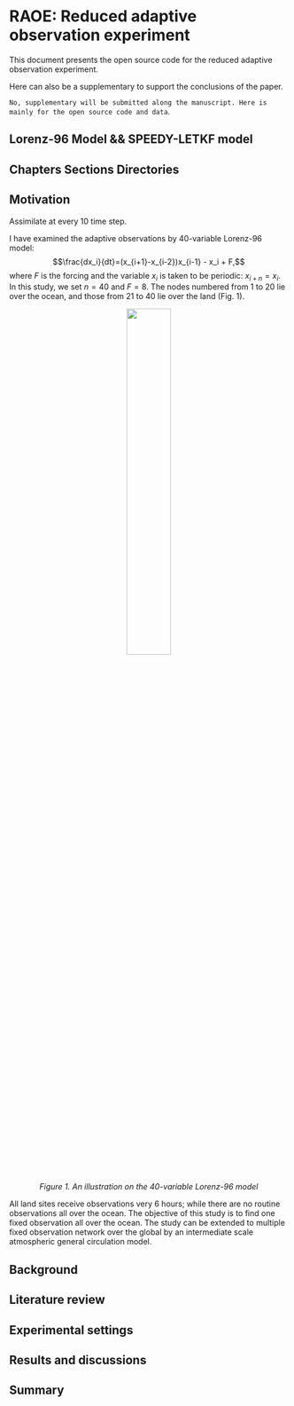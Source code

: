 # RAOE: Reduced adaptive observation experiment

This document presents the open source code for the reduced adaptive observation experiment. 

Here can also be a supplementary to support the conclusions of the paper. 

`No, supplementary will be submitted along the manuscript. Here is mainly for the open source code and data`. 

## Lorenz-96 Model && SPEEDY-LETKF model

## Chapters Sections Directories

## Motivation

Assimilate at every 10 time step. 

I have examined the adaptive observations by 40-variable Lorenz-96 model: 
$$\frac{dx_i}{dt}=(x_{i+1}-x_{i-2})x_{i-1} - x_i + F,$$ 
where $F$ is the forcing and the variable $x_i$ is taken to be periodic: $x_{i+n} = x_{i}$.
In this study, we set $n=40$ and $F=8$.  The
nodes numbered from 1 to 20 lie over the ocean, and those from 21 to 40 lie over
the land (Fig. 1).

<p align="center" width="100%">
<img src="./fig/Lorenz96_40D.png" width="40%">
</p>
<p align="center" width="100%">
<em>Figure 1. An illustration on the 40-variable Lorenz-96 model </em>
</p>

All land sites receive observations very 6 hours; while there are no routine observations all over the ocean. 
The objective of this study is to find one fixed observation all over the ocean. 
The study can be extended to multiple fixed observation network over the global by an intermediate scale atmospheric general circulation model. 

## Background

## Literature review

## Experimental settings

## Results and discussions

## Summary
